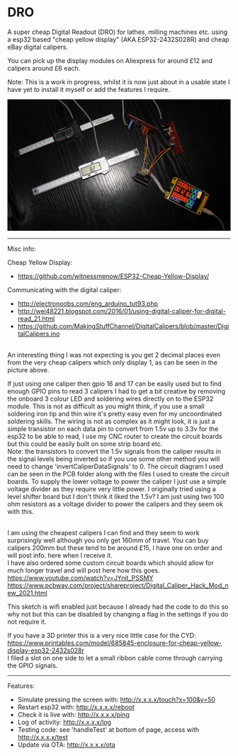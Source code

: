# DRO

A super cheap Digital Readout (DRO) for lathes, milling machines etc. using a esp32 based "cheap yellow display" (AKA ESP32-2432S028R) and cheap eBay digital calipers.

You can pick up the display modules on Aliexpress for around £12 and calipers around £6 each.

Note: This is a work in progress, whilst it is now just about in a usable state I have yet to install it myself or add the features I require.

<img src="/pics/DROproject.jpg" />

--------------------------------------

Misc info:

Cheap Yellow Display:
- https://github.com/witnessmenow/ESP32-Cheap-Yellow-Display/
  
Communicating with the digital caliper: 
- http://electronoobs.com/eng_arduino_tut93.php 
- http://wei48221.blogspot.com/2016/01/using-digital-caliper-for-digital-read_21.html  <br>
- https://github.com/MakingStuffChannel/DigitalCalipers/blob/master/DigitalCalipers.ino <br>

<br>
An interesting thing I was not expecting is you get 2 decimal places even from the very cheap calipers which only display 1, as can be seen in the picture above.<br>

If just using one caliper then gpio 16 and 17 can be easily used but to find enough GPIO pins to read 3 calipers I had to get a bit creative by removing the onboard 3 colour LED and soldering wires directly on to the ESP32 module.  This is not as difficult as you might think, if you use a small soldering iron tip and thin wire it's pretty easy even for my uncoordinated soldering skills.
The wiring is not as complex as it might look, it is just a simple transistor on each data pin to convert from 1.5v up to 3.3v for the esp32 to be able to read, I use my CNC router to create the circuit boards but this could be easily built on some strip board etc. <br>
Note: the transistors to convert the 1.5v signals from the caliper results in the signal levels being inverted so if you use some other method you will need to change 'invertCaliperDataSignals' to 0.  The circuit diagram I used can be seen in the PCB folder along with the files I used to create the circuit boards.  To supply the lower voltage to power the caliper I just use a simple voltage divider 
as they require very little power.  I originally tried using a level shifter board but I don't think it liked the 1.5v?  I am just using two 100 ohm resistors as a voltage divider to power the calipers and they seem ok with this.<br><br>

I am using the cheapest calipers I can find and they seem to work surprisingly well although you only get 160mm of travel.  You can buy calipers 200mm but these tend to be around £15, I have one on order and will post info. here when I receive it.  
I have also ordered some custom circuit boards which should allow for much longer travel and will post here how this goes.
<br>https://www.youtube.com/watch?v=JYnit_PSSMY                  
https://www.pcbway.com/project/shareproject/Digital_Caliper_Hack_Mod_new_2021.html       

This sketch is wifi enabled just because I already had the code to do this so why not but this can be disabled by changing a flag in the settings if you do not require it.

If you have a 3D printer this is a very nice little case for the CYD: https://www.printables.com/model/685845-enclosure-for-cheap-yellow-display-esp32-2432s028r
<br>I filed a slot on one side to let a small ribbon cable come through carrying the GPIO signals.

--------------------------------------

Features:
- Simulate pressing the screen with: http://x.x.x.x/touch?x=100&y=50
- Restart esp32 with: http://x.x.x.x/reboot
- Check it is live with: http://x.x.x.x/ping
- Log of activity: http://x.x.x.x/log
- Testing code: see 'handleTest' at bottom of page, access with http://x.x.x.x/test
- Update via OTA: http://x.x.x.x/ota
      
